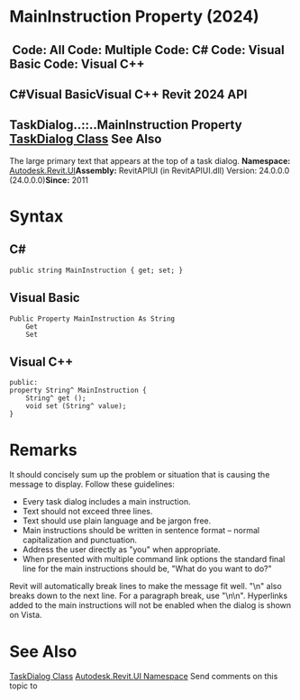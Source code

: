 # MainInstruction Property (2024)

﻿
 Code: All Code: Multiple Code: C# Code: Visual Basic Code: Visual C++   
---  
C#Visual BasicVisual C++
Revit 2024 API  
---  
TaskDialog..::..MainInstruction Property   
[TaskDialog Class](853afb57-7455-a636-9881-61a391118c16.md "TaskDialog Class") See Also  
---  
The large primary text that appears at the top of a task dialog. 
**Namespace:** [Autodesk.Revit.UI](e86fd90a-8957-02a6-da7f-ced248966e3e.md "Autodesk.Revit.UI Namespace")**Assembly:** RevitAPIUI (in RevitAPIUI.dll) Version: 24.0.0.0 (24.0.0.0)**Since:** 2011
# Syntax
C#  
---  
```text
public string MainInstruction { get; set; }
```
  
Visual Basic  
---  
```text
Public Property MainInstruction As String
	Get
	Set
```
  
Visual C++  
---  
```text
public:
property String^ MainInstruction {
	String^ get ();
	void set (String^ value);
}
```
  
# Remarks
It should concisely sum up the problem or situation that is causing the message to display. Follow these guidelines: 
  * Every task dialog includes a main instruction. 
  * Text should not exceed three lines. 
  * Text should use plain language and be jargon free. 
  * Main instructions should be written in sentence format – normal capitalization and punctuation. 
  * Address the user directly as "you" when appropriate. 
  * When presented with multiple command link options the standard final line for the main instructions should be, "What do you want to do?" 

Revit will automatically break lines to make the message fit well. "\n" also breaks down to the next line. For a paragraph break, use "\n\n". 
Hyperlinks added to the main instructions will not be enabled when the dialog is shown on Vista. 
# See Also
[TaskDialog Class](853afb57-7455-a636-9881-61a391118c16.md "TaskDialog Class")
[Autodesk.Revit.UI Namespace](e86fd90a-8957-02a6-da7f-ced248966e3e.md "Autodesk.Revit.UI Namespace")
Send comments on this topic to 